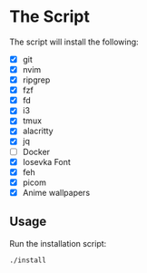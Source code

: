 # The Script

The script will install the following:

- [x] git
- [x] nvim
- [x] ripgrep
- [x] fzf
- [x] fd
- [x] i3
- [x] tmux
- [x] alacritty
- [x] jq
- [ ] Docker
- [x] Iosevka Font
- [x] feh
- [x] picom
- [x] Anime wallpapers

## Usage

Run the installation script:

```bash
./install
```
